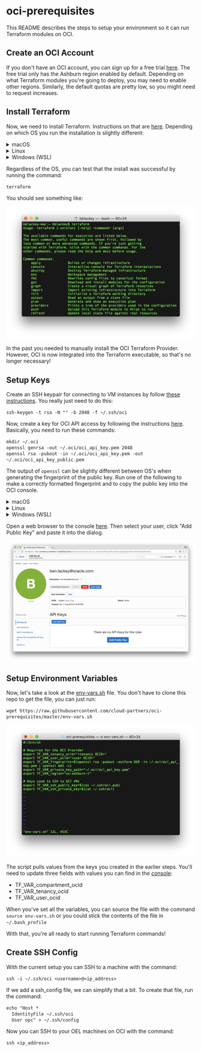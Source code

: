 # oci-prerequisites

This README describes the steps to setup your environment so it can run Terraform modules on OCI.

## Create an OCI Account
If you don't have an OCI account, you can sign up for a free trial [here](https://cloud.oracle.com/en_US/tryit).  The free trial only has the Ashburn region enabled by default.  Depending on what Terraform modules you're going to deploy, you may need to enable other regions.  Similarly, the default quotas are pretty low, so you might need to request increases.

## Install Terraform

Now, we need to install Terraform.  Instructions on that are [here](https://www.terraform.io/intro/getting-started/install.html).  Depending on which OS you run the installation is slightly different:

<details><summary>macOS</summary>

The easiest way is to install [brew](https://brew.sh/) and then used it to install Terraform with the commands:

```
/usr/bin/ruby -e "$(curl -fsSL https://raw.githubusercontent.com/Homebrew/install/master/install)"
sudo chown -R $(whoami) /usr/local/bin /usr/local/lib
brew install terraform
```

</details>

<details><summary>Linux</summary>

For installing on Linux, just run:

```
sudo apt-get install -y unzip
VERSION='0.11.10' # latest, stable version
wget "https://releases.hashicorp.com/terraform/"$VERSION"/terraform_"$VERSION"_linux_amd64.zip"
unzip terraform_0.11.10_linux_amd64.zip
sudo mv terraform /usr/local/bin/
sudo chown root:root /usr/local/bin/terraform
```

</details>

<details><summary>Windows (WSL)</summary>

The easiest way to install terraform and run other setup is actually to install Linux. Windows Subsystem for Linux (WSL) is no longer in beta and gives you a complete Linux environment. Complete instructions are [here](https://docs.microsoft.com/en-us/windows/wsl/install-win10), but briefly:

* Start PowerShell as Administrator and run: `Enable-WindowsOptionalFeature -Online -FeatureName Microsoft-Windows-Subsystem-Linux` _**Note, this requires a reboot.**_
* Open the Windows Store and install your desired distro, e.g. Ubuntu 18.04 LTS. This download is approximately 200MB.
* Launch WSL when the download finishes, and when prompted enter a user/password for the newly created Linux user.
* _**Note**_, all subsequent commands are run in the WSL terminal.

Copy the commands below and right click to paste them into the WSL terminal. _**Note**_, this will prompt for the password you just entered.

```
sudo apt-get update
sudo apt-get install -y unzip
VERSION='0.11.10' # latest, stable version
wget "https://releases.hashicorp.com/terraform/"$VERSION"/terraform_"$VERSION"_linux_amd64.zip"
unzip terraform_0.11.10_linux_amd64.zip
sudo mv terraform /usr/local/bin/
sudo chown root:root /usr/local/bin/terraform
```

</details>


Regardless of the OS, you can test that the install was successful by running the command:

    terraform

You should see something like:

![](./images/1%20-%20terraform.png)

In the past you needed to manually install the OCI Terraform Provider.  However, OCI is now integrated into the Terraform executable, so that's no longer necessary!

## Setup Keys
Create an SSH keypair for connecting to VM instances by follow [these instructions](https://docs.cloud.oracle.com/iaas/Content/GSG/Tasks/creatingkeys.htm).  You really just need to do this:

    ssh-keygen -t rsa -N "" -b 2048 -f ~/.ssh/oci

Now, create a key for OCI API access by following the instructions [here](https://docs.cloud.oracle.com/iaas/Content/API/Concepts/apisigningkey.htm).  Basically, you need to run these commands:

    mkdir ~/.oci
    openssl genrsa -out ~/.oci/oci_api_key.pem 2048
    openssl rsa -pubout -in ~/.oci/oci_api_key.pem -out ~/.oci/oci_api_key_public.pem

The output of `openssl` can be slightly different between OS's when generating the fingerprint of the public key. Run one of the following to make a correctly formatted fingerprint and to copy the public key into the OCI console.

<details><summary>macOS</summary>

```

openssl rsa -pubout -outform DER -in ~/.oci/oci_api_key.pem | openssl md5 -c > ~/.oci/oci_api_key.fingerprint
cat ~/.oci/oci_api_key_public.pem | pbcopy
```
</details>

<details><summary>Linux</summary>


```
openssl rsa -pubout -outform DER -in ~/.oci/oci_api_key.pem 2>/dev/null | openssl md5 -c | awk '{print $2}' > ~/.oci/oci_api_key.fingerprint
cat ~/.oci/oci_api_key_public.pem | xclip -selection clipboard
```
</details>

<details><summary>Windows (WSL)</summary>
Opening files or copy/pasting between Windows and WSL can introduce carraige returns or whitespace. The following will copy the public key to your Windows desktop and open it with Notepad to copy.

```
openssl rsa -pubout -outform DER -in ~/.oci/oci_api_key.pem 2>/dev/null | openssl md5 -c | awk '{print $2}' > ~/.oci/oci_api_key.fingerprint
NAME=$(cmd.exe /c "echo %USERNAME%" | tr -d '\r')
cp ~/.oci/oci_api_key_public.pem /mnt/c/Users/$NAME/Desktop
```
</details>

Open a web browser to the console [here](https://console.us-phoenix-1.oraclecloud.com/a/identity/users).  Then select your user, click "Add Public Key" and paste it into the dialog.

![](./images/3%20-%20console.png)

## Setup Environment Variables
Now, let's take a look at the [env-vars.sh](env-vars.sh) file. You don't have to clone this repo to get the file, you can just run:
```
wget https://raw.githubusercontent.com/cloud-partners/oci-prerequisites/master/env-vars.sh
```

![](./images/4%20-%20env-vars.png)

The script pulls values from the keys you created in the earlier steps.  You'll need to update three fields with values you can find in the [console](https://console.us-phoenix-1.oraclecloud.com/):

* TF_VAR_compartment_ocid
* TF_VAR_tenancy_ocid
* TF_VAR_user_ocid

When you've set all the variables, you can source the file with the command `source env-vars.sh` or you could stick the contents of the file in `~/.bash_profile`

With that, you're all ready to start running Terraform commands!

## Create SSH Config
With the current setup you can SSH to a machine with the command:

    ssh -i ~/.ssh/oci <username>@<ip_address>

If we add a ssh_config file, we can simplify that a bit.  To create that file, run the command:

    echo "Host *
      IdentityFile ~/.ssh/oci
      User opc" > ~/.ssh/config

Now you can SSH to your OEL machines on OCI with the command:

    ssh <ip_address>
